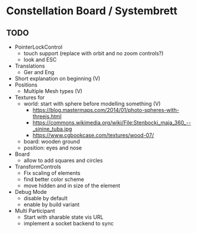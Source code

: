 # Constellation Board / Systembrett

## TODO

- PointerLockControl
    - touch support (replace with orbit and no zoom controls?)
    - look and ESC
- Translations
    - Ger and Eng
- Short explanation on beginning (V)
- Positions
    - Multiple Mesh types (V)
- Textures for
    - world: start with sphere before modelling something (V)
        - https://blog.mastermaps.com/2014/01/photo-spheres-with-threejs.html
        - https://commons.wikimedia.org/wiki/File:Stenbocki_maja_360_--_sinine_tuba.jpg
        - https://www.cgbookcase.com/textures/wood-07/
    - board: wooden ground
    - position: eyes and nose
- Board
    - allow to add squares and circles
- TransformControls
    - Fix scaling of elements
    - find better color scheme
    - move hidden and in size of the element
- Debug Mode
    - disable by default
    - enable by build variant
- Multi Participant
    - Start with sharable state vis URL
    - implement a socket backend to sync